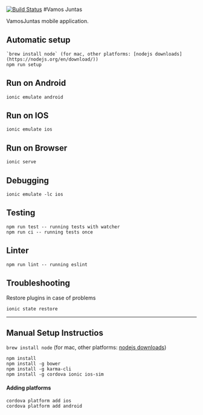 [![Build Status](https://snap-ci.com/VamosJuntas/vamosjuntas/branch/master/build_image)](https://snap-ci.com/VamosJuntas/vamosjuntas/branch/master)
#Vamos Juntas

VamosJuntas mobile application.


## Automatic setup

```
`brew install node` (for mac, other platforms: [nodejs downloads](https://nodejs.org/en/download/))
npm run setup
```

## Run on Android

```
ionic emulate android
```

## Run on IOS

```
ionic emulate ios
```

## Run on Browser

```
ionic serve
```

## Debugging

```
ionic emulate -lc ios
```

## Testing

```
npm run test -- running tests with watcher
npm run ci -- running tests once
```
## Linter

```
npm run lint -- running eslint
```
## Troubleshooting

Restore plugins in case of problems

```
ionic state restore
```

----------------------------------------------------
## Manual Setup Instructios

`brew install node` (for mac, other platforms: [nodejs downloads](https://nodejs.org/en/download/))

```
npm install
npm install -g bower
npm install -g karma-cli
npm install -g cordova ionic ios-sim
```

#### Adding platforms

```
cordova platform add ios
cordova platform add android
```
